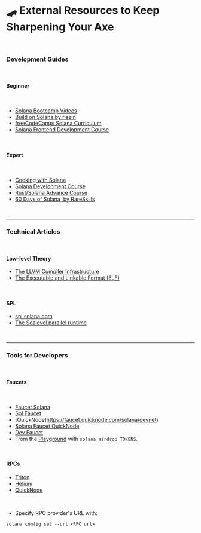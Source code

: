 # 🛹 External Resources to Keep Sharpening Your Axe

<br>

### Development Guides

<br>


#### Beginner

<br>


* [Solana Bootcamp Videos](https://www.youtube.com/watch?v=0P8JeL3TURU&list=PLilwLeBwGuK6NsYMPP_BlVkeQgff0NwvU)
* [Build on Solana by risein](https://www.risein.com/courses/build-on-solana)
* [freeCodeCamp: Solana Curriculum](https://github.com/freeCodeCamp/solana-curriculum)
* [Solana Frontend Development Course](https://www.youtube.com/playlist?list=PLMZny7wGLM6w4t7pMGATxFTjjMduTsEiF)


<br>

#### Expert

<br>

* [Cooking with Solana](https://solanacookbook.com/)
* [Solana Development Course](https://www.soldev.app/course)
* [Rust/Solana Advance Course](https://careerbooster.io/courses/)
* [60 Days of Solana, by RareSkills](https://www.rareskills.io/solana-tutorial)


<br>

---

### Technical Articles

<br>

#### Low-level Theory

* [The LLVM Compiler Infrastructure](https://llvm.org/)
* [The Executable and Linkable Format (ELF)](https://en.wikipedia.org/wiki/Executable_and_Linkable_Format)

<br>


#### SPL

* [spl.solana.com](https://spl.solana.com/)
* [The Sealevel parallel runtime](https://medium.com/solana-labs/sealevel-parallel-processing-thousands-of-smart-contracts-d814b378192)

<br>




---

### Tools for Developers

<br>

#### Faucets

<br>

* [Faucet Solana](https://faucet.solana.com/)
* [Sol Faucet](https://solfaucet.com/)
* [QuickNode]https://faucet.quicknode.com/solana/devnet)
* [Solana Faucet QuickNode](https://faucet.quicknode.com/solana/devnet)
* [Dev Faucet](https://dev-faucet.solanahub.app/)
* From the [Playground](https://solana.com/developers/guides/getstarted/hello-world-in-your-browser) with `solana airdrop TOKENS`.

<br>


#### RPCs

* [Triton](https://triton.one/)
* [Helium](https://www.helius.dev/solana-rpc-nodes)
* [QuickNode](https://faucet.quicknode.com/solana/devnet)

<br>

* Specify RPC provider's URL with:

```
solana config set --url <RPC url>
```



<br>



